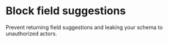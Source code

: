 # Block field suggestions

Prevent returning field suggestions and leaking your schema to unauthorized actors.
